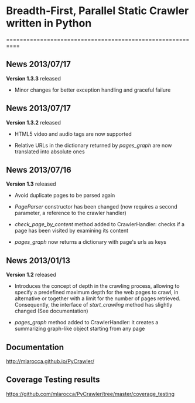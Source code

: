 # Breadth-First, Parallel Static Crawler written in Python
==========================================================

## News 2013/07/17
   
**Version 1.3.3** released

* Minor changes for better exception handling and graceful failure

## News 2013/07/17
   
**Version 1.3.2** released

* HTML5 video and audio tags are now supported

* Relative URLs in the dictionary returned by *pages_graph* are now translated into absolute ones


## News 2013/07/16
   
**Version 1.3** released

* Avoid duplicate pages to be parsed again

* *PageParser* constructor has been changed (now requires a second parameter, a reference to the crawler handler)

* *check_page_by_content* method added to CrawlerHandler: checks if a page has been visited by examining its content

* *pages_graph* now returns a dictionary with page's urls as keys



## News 2013/01/13
   
**Version 1.2** released

* Introduces the concept of depth in the crawling process, allowing to specify a predefined maximum depth for the
web pages to crawl, in alternative or together with a limit for the number of pages retrieved.
Consequently, the interface of *start_crawling* method has slightly changed (See documentation)

* *pages_graph* method added to CrawlerHandler: it creates a summarizing graph-like object starting from any page

## Documentation
 
http://mlarocca.github.io/PyCrawler/

## Coverage Testing results
    
https://github.com/mlarocca/PyCrawler/tree/master/coverage_testing
   
